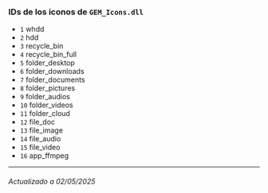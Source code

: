 ### IDs de los iconos de `GEM_Icons.dll`
- `1`	whdd
- `2`	hdd
- `3`	recycle_bin
- `4`	recycle_bin_full
- `5`	folder_desktop
- `6`	folder_downloads
- `7`	folder_documents
- `8`	folder_pictures
- `9`	folder_audios
- `10`	folder_videos
- `11`	folder_cloud
- `12`	file_doc
- `13`	file_image
- `14`	file_audio
- `15`	file_video
- `16`	app_ffmpeg
---
###### Actualizado a 02/05/2025
